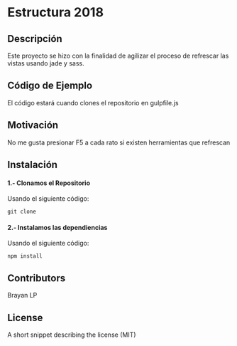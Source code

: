 # Estructura 2018
## Descripción

Este proyecto se hizo con la finalidad de agilizar el proceso de refrescar las vistas usando jade y sass.

## Código de Ejemplo

El código estará cuando clones el repositorio en gulpfile.js

## Motivación

No me gusta presionar F5 a cada rato si existen herramientas que refrescan

## Instalación


#### 1.- Clonamos el Repositorio
Usando el siguiente código:
```
git clone
```

#### 2.- Instalamos las dependiencias
Usando el siguiente código:
```
npm install
```
 
## Contributors

Brayan LP

## License

A short snippet describing the license (MIT)